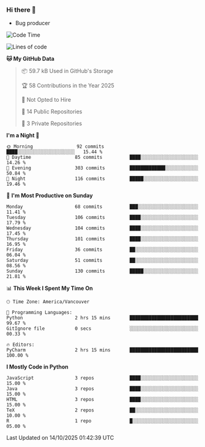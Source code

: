 ### Hi there 👋
* Bug producer


<!--START_SECTION:waka-->
![Code Time](http://img.shields.io/badge/Code%20Time-1%2C339%20hrs-blue)

![Lines of code](https://img.shields.io/badge/From%20Hello%20World%20I%27ve%20Written-251.4%20thousand%20lines%20of%20code-blue)

**🐱 My GitHub Data** 

> 📦 59.7 kB Used in GitHub's Storage 
 > 
> 🏆 58 Contributions in the Year 2025
 > 
> 🚫 Not Opted to Hire
 > 
> 📜 14 Public Repositories 
 > 
> 🔑 3 Private Repositories 
 > 
**I'm a Night 🦉** 

```text
🌞 Morning                92 commits          ████░░░░░░░░░░░░░░░░░░░░░   15.44 % 
🌆 Daytime                85 commits          ████░░░░░░░░░░░░░░░░░░░░░   14.26 % 
🌃 Evening                303 commits         █████████████░░░░░░░░░░░░   50.84 % 
🌙 Night                  116 commits         █████░░░░░░░░░░░░░░░░░░░░   19.46 % 
```
📅 **I'm Most Productive on Sunday** 

```text
Monday                   68 commits          ███░░░░░░░░░░░░░░░░░░░░░░   11.41 % 
Tuesday                  106 commits         ████░░░░░░░░░░░░░░░░░░░░░   17.79 % 
Wednesday                104 commits         ████░░░░░░░░░░░░░░░░░░░░░   17.45 % 
Thursday                 101 commits         ████░░░░░░░░░░░░░░░░░░░░░   16.95 % 
Friday                   36 commits          ██░░░░░░░░░░░░░░░░░░░░░░░   06.04 % 
Saturday                 51 commits          ██░░░░░░░░░░░░░░░░░░░░░░░   08.56 % 
Sunday                   130 commits         █████░░░░░░░░░░░░░░░░░░░░   21.81 % 
```


📊 **This Week I Spent My Time On** 

```text
🕑︎ Time Zone: America/Vancouver

💬 Programming Languages: 
Python                   2 hrs 15 mins       █████████████████████████   99.67 % 
GitIgnore file           0 secs              ░░░░░░░░░░░░░░░░░░░░░░░░░   00.33 % 

🔥 Editors: 
PyCharm                  2 hrs 15 mins       █████████████████████████   100.00 % 
```

**I Mostly Code in Python** 

```text
JavaScript               3 repos             ████░░░░░░░░░░░░░░░░░░░░░   15.00 % 
Java                     3 repos             ████░░░░░░░░░░░░░░░░░░░░░   15.00 % 
HTML                     3 repos             ████░░░░░░░░░░░░░░░░░░░░░   15.00 % 
TeX                      2 repos             ██░░░░░░░░░░░░░░░░░░░░░░░   10.00 % 
R                        1 repo              █░░░░░░░░░░░░░░░░░░░░░░░░   05.00 % 
```




 Last Updated on 14/10/2025 01:42:39 UTC
<!--END_SECTION:waka-->

